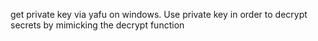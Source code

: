 get private key via yafu on windows. Use private key in order to decrypt secrets by mimicking the decrypt function
